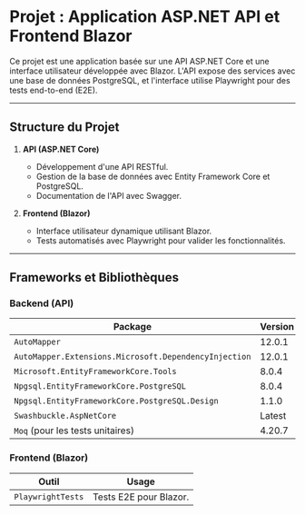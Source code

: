 # Projet : Application ASP.NET API et Frontend Blazor

Ce projet est une application basée sur une API ASP.NET Core et une interface utilisateur développée avec Blazor. L'API expose des services avec une base de données PostgreSQL, et l'interface utilise Playwright pour des tests end-to-end (E2E). 

---

## Structure du Projet

1. **API (ASP.NET Core)**  
    - Développement d'une API RESTful.  
    - Gestion de la base de données avec Entity Framework Core et PostgreSQL.  
    - Documentation de l'API avec Swagger.

2. **Frontend (Blazor)**  
    - Interface utilisateur dynamique utilisant Blazor.  
    - Tests automatisés avec Playwright pour valider les fonctionnalités.

---

## Frameworks et Bibliothèques

### Backend (API)

| Package                                          | Version  |
|--------------------------------------------------|----------|
| `AutoMapper`                                     | 12.0.1   |
| `AutoMapper.Extensions.Microsoft.DependencyInjection` | 12.0.1   |
| `Microsoft.EntityFrameworkCore.Tools`           | 8.0.4    |
| `Npgsql.EntityFrameworkCore.PostgreSQL`         | 8.0.4    |
| `Npgsql.EntityFrameworkCore.PostgreSQL.Design`  | 1.1.0    |
| `Swashbuckle.AspNetCore`                        | Latest   |
| `Moq` (pour les tests unitaires)                | 4.20.7   |

### Frontend (Blazor)

| Outil                     | Usage                    |
|---------------------------|--------------------------|
| `PlaywrightTests`         | Tests E2E pour Blazor.   |



